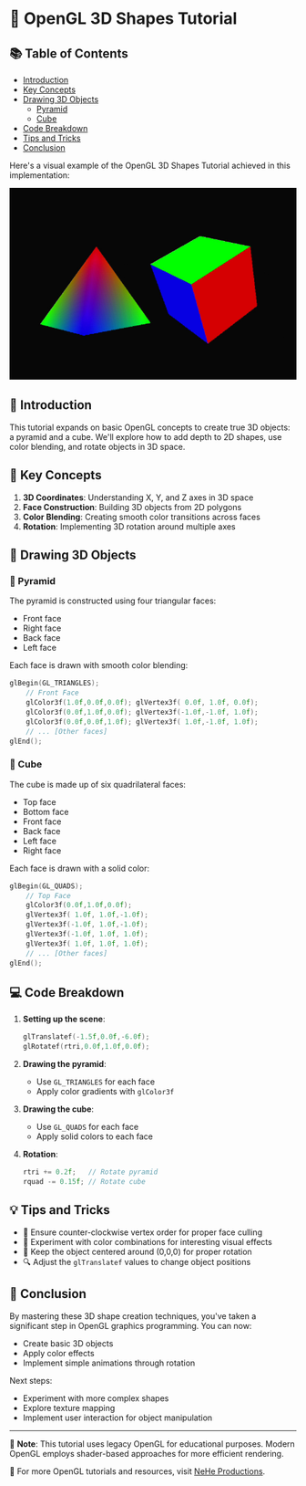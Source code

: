 
# 🔷 OpenGL 3D Shapes Tutorial

## 📚 Table of Contents
- [Introduction](#-introduction)
- [Key Concepts](#-key-concepts)
- [Drawing 3D Objects](#-drawing-3d-objects)
  - [Pyramid](#-pyramid)
  - [Cube](#-cube)
- [Code Breakdown](#-code-breakdown)
- [Tips and Tricks](#-tips-and-tricks)
- [Conclusion](#-conclusion)

Here's a visual example of the OpenGL 3D Shapes Tutorial achieved in this implementation:

![OpenGL 3D Shapes Tutorial](https://github.com/ianmicheal/SDL-1.2.1.3DC/raw/SDL-dreamhal--GLDC/SDLGLdc-examples/Samples/Nehe/05/05.png)
## 🌟 Introduction

This tutorial expands on basic OpenGL concepts to create true 3D objects: a pyramid and a cube. We'll explore how to add depth to 2D shapes, use color blending, and rotate objects in 3D space.

## 🔑 Key Concepts

1. **3D Coordinates**: Understanding X, Y, and Z axes in 3D space
2. **Face Construction**: Building 3D objects from 2D polygons
3. **Color Blending**: Creating smooth color transitions across faces
4. **Rotation**: Implementing 3D rotation around multiple axes

## 🎨 Drawing 3D Objects

### 🔺 Pyramid

The pyramid is constructed using four triangular faces:
- Front face
- Right face
- Back face
- Left face

Each face is drawn with smooth color blending:
```c
glBegin(GL_TRIANGLES);
    // Front Face
    glColor3f(1.0f,0.0f,0.0f); glVertex3f( 0.0f, 1.0f, 0.0f);
    glColor3f(0.0f,1.0f,0.0f); glVertex3f(-1.0f,-1.0f, 1.0f);
    glColor3f(0.0f,0.0f,1.0f); glVertex3f( 1.0f,-1.0f, 1.0f);
    // ... [Other faces]
glEnd();
```

### 🧊 Cube

The cube is made up of six quadrilateral faces:
- Top face
- Bottom face
- Front face
- Back face
- Left face
- Right face

Each face is drawn with a solid color:
```c
glBegin(GL_QUADS);
    // Top Face
    glColor3f(0.0f,1.0f,0.0f);
    glVertex3f( 1.0f, 1.0f,-1.0f);
    glVertex3f(-1.0f, 1.0f,-1.0f);
    glVertex3f(-1.0f, 1.0f, 1.0f);
    glVertex3f( 1.0f, 1.0f, 1.0f);
    // ... [Other faces]
glEnd();
```

## 💻 Code Breakdown

1. **Setting up the scene**:
   ```c
   glTranslatef(-1.5f,0.0f,-6.0f);
   glRotatef(rtri,0.0f,1.0f,0.0f);
   ```

2. **Drawing the pyramid**:
   - Use `GL_TRIANGLES` for each face
   - Apply color gradients with `glColor3f`

3. **Drawing the cube**:
   - Use `GL_QUADS` for each face
   - Apply solid colors to each face

4. **Rotation**:
   ```c
   rtri += 0.2f;   // Rotate pyramid
   rquad -= 0.15f; // Rotate cube
   ```

## 💡 Tips and Tricks

- 🔄 Ensure counter-clockwise vertex order for proper face culling
- 🎨 Experiment with color combinations for interesting visual effects
- 📐 Keep the object centered around (0,0,0) for proper rotation
- 🔍 Adjust the `glTranslatef` values to change object positions

## 🏁 Conclusion

By mastering these 3D shape creation techniques, you've taken a significant step in OpenGL graphics programming. You can now:
- Create basic 3D objects
- Apply color effects
- Implement simple animations through rotation

Next steps:
- Experiment with more complex shapes
- Explore texture mapping
- Implement user interaction for object manipulation

---

📌 **Note**: This tutorial uses legacy OpenGL for educational purposes. Modern OpenGL employs shader-based approaches for more efficient rendering.

🔗 For more OpenGL tutorials and resources, visit [NeHe Productions](http://nehe.gamedev.net/).
